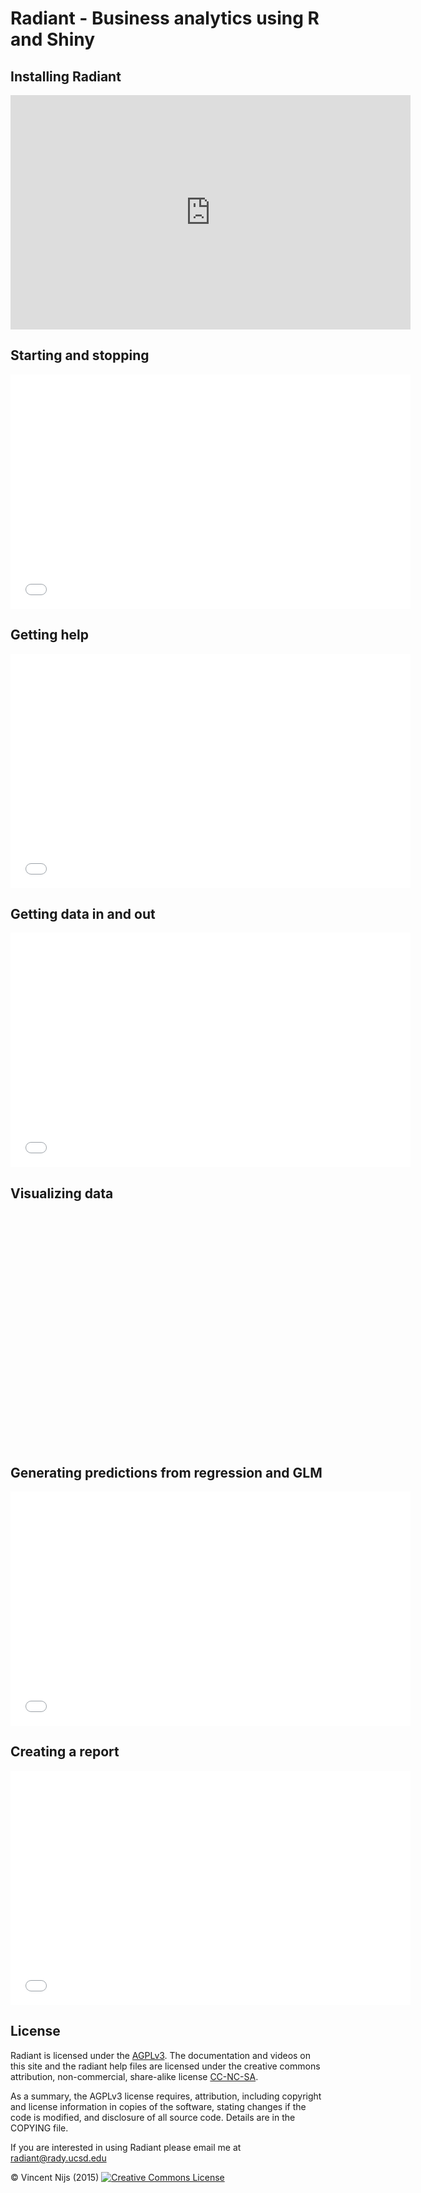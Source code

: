# Radiant - Business analytics using R and Shiny


## Installing Radiant

<iframe width="640" height="375" src="https://www.youtube.com/embed/AtB2SsmzBsk" frameborder="0" allowfullscreen></iframe>

## Starting and stopping

<iframe width="640" height="375" src="//www.youtube.com/embed/D71alRsGmBk" frameborder="0" allowfullscreen></iframe>

## Getting help

<iframe width="640" height="375" src="//www.youtube.com/embed/LFlCwapzAF0" frameborder="0" allowfullscreen></iframe>

## Getting data in and out

<iframe width="640" height="375" src="//www.youtube.com/embed/6AE1Wa74cJI" frameborder="0" allowfullscreen></iframe>

## Visualizing data

<iframe width="640" height="375" src="" frameborder="0" allowfullscreen></iframe>

## Generating predictions from regression and GLM

<iframe width="640" height="375" src="//www.youtube.com/embed/Xp1REGAewGU" frameborder="0" allowfullscreen></iframe>

## Creating a report

<iframe width="640" height="375" src="//www.youtube.com/embed/T_NQPfrWN-g" frameborder="0" allowfullscreen></iframe>

<!--
## Selecting variables for fast and efficient analysis
## View data in table form
## Visualize data
## Explore data
## Transform data
-->

## License


Radiant is licensed under the <a href="http://www.tldrlegal.com/l/AGPL3" target="\_blank">AGPLv3</a>. The documentation and videos on this site and the radiant help files are licensed under the creative commons attribution, non-commercial, share-alike license <a href="http://creativecommons.org/licenses/by-nc-sa/4.0/" target="_blank">CC-NC-SA</a>.

As a summary, the AGPLv3 license requires, attribution, including copyright and license information in copies of the software, stating changes if the code is modified, and disclosure of all source code. Details are in the COPYING file.

If you are interested in using Radiant please email me at radiant@rady.ucsd.edu

&copy; Vincent Nijs (2015) <a rel="license" href="http://creativecommons.org/licenses/by-nc-sa/4.0/" target="_blank"><img alt="Creative Commons License" style="border-width:0" src="imgs/80x15.png" /></a>
